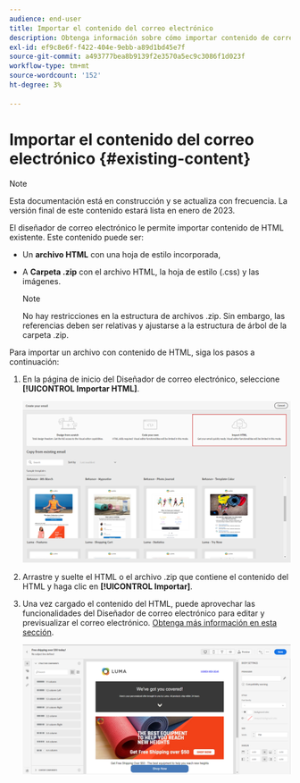 ```yaml
---
audience: end-user
title: Importar el contenido del correo electrónico
description: Obtenga información sobre cómo importar contenido de correo electrónico
exl-id: ef9c8e6f-f422-404e-9ebb-a89d1bd45e7f
source-git-commit: a493777bea8b9139f2e3570a5ec9c3086f1d023f
workflow-type: tm+mt
source-wordcount: '152'
ht-degree: 3%

---
```


# Importar el contenido del correo electrónico {#existing-content}

>[!NOTE]
>
>Esta documentación está en construcción y se actualiza con frecuencia. La versión final de este contenido estará lista en enero de 2023.

El diseñador de correo electrónico le permite importar contenido de HTML existente. Este contenido puede ser:

* Un **archivo HTML** con una hoja de estilo incorporada,
* A **Carpeta .zip** con el archivo HTML, la hoja de estilo (.css) y las imágenes.

   >[!NOTE]
   >
   >No hay restricciones en la estructura de archivos .zip. Sin embargo, las referencias deben ser relativas y ajustarse a la estructura de árbol de la carpeta .zip.

Para importar un archivo con contenido de HTML, siga los pasos a continuación:

1. En la página de inicio del Diseñador de correo electrónico, seleccione **[!UICONTROL Importar HTML]**.

   ![](assets/import-html_2.png)

1. Arrastre y suelte el HTML o el archivo .zip que contiene el contenido del HTML y haga clic en **[!UICONTROL Importar]**.

1. Una vez cargado el contenido del HTML, puede aprovechar las funcionalidades del Diseñador de correo electrónico para editar y previsualizar el correo electrónico. [Obtenga más información en esta sección](create-email-content.md).

   ![](assets/html-imported.png)